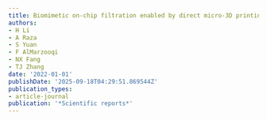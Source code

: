 ```yaml
---
title: Biomimetic on-chip filtration enabled by direct micro-3D printing on membrane
authors:
- H Li
- A Raza
- S Yuan
- F AlMarzooqi
- NX Fang
- TJ Zhang
date: '2022-01-01'
publishDate: '2025-09-18T04:29:51.869544Z'
publication_types:
- article-journal
publication: '*Scientific reports*'
---
```

